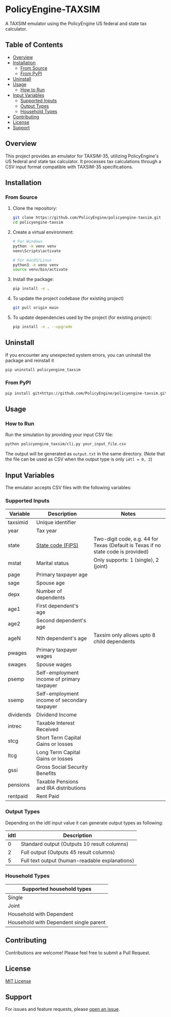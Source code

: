 # PolicyEngine-TAXSIM

A TAXSIM emulator using the PolicyEngine US federal and state tax calculator.

## Table of Contents
- [Overview](#overview)
- [Installation](#installation)
  - [From Source](#from-source)
  - [From PyPI](#from-pypi)
- [Uninstall](#uninstall)
- [Usage](#usage)
  - [How to Run](#how-to-run)
- [Input Variables](#input-variables)
  - [Supported Inputs](#supported-inputs)
  - [Output Types](#output-types)
  - [Household Types](#household-types)
- [Contributing](#contributing)
- [License](#license)
- [Support](#support)

## Overview

This project provides an emulator for TAXSIM-35, utilizing PolicyEngine's US federal and state tax calculator. It processes tax calculations through a CSV input format compatible with TAXSIM-35 specifications.

## Installation

### From Source

1. Clone the repository:
   ```bash
   git clone https://github.com/PolicyEngine/policyengine-taxsim.git
   cd policyengine-taxsim
   ```
2. Create a virtual environment:
   ```bash
   # For Windows
   python -m venv venv
   venv\Scripts\activate

   # For macOS/Linux
   python3 -m venv venv
   source venv/bin/activate
   ```

3. Install the package:
   ```bash
   pip install -e .
   ```
4. To update the project codebase (for existing project)
    ```bash
   git pull origin main
   ```

5. To update dependencies used by the project (for existing project):
   ```bash
   pip install -e . --upgrade
   ```
## Uninstall

If you encounter any unexpected system errors, you can uninstall the package and reinstall it

   ```bash
   pip uninstall policyengine_taxsim
   ```

### From PyPI

```bash
pip install git+https://github.com/PolicyEngine/policyengine-taxsim.git
```

## Usage

### How to Run

Run the simulation by providing your input CSV file:

```bash
python policyengine_taxsim/cli.py your_input_file.csv
```

The output will be generated as `output.txt` in the same directory. (Note that the file can be used as CSV when the output type is only `idtl = 0, 2`)

## Input Variables

The emulator accepts CSV files with the following variables:

### Supported Inputs

| Variable  | Description                                                | Notes                                                                             |
|-----------|------------------------------------------------------------|-----------------------------------------------------------------------------------|
| taxsimid  | Unique identifier                                          |                                                                                   |
| year      | Tax year                                                   |                                                                                   |
| state     | [State code (FIPS)](https://taxsim.nber.org/statesoi.html) | Two-digit code, e.g. 44 for Texas (Default is Texas if no state code is provided) |
| mstat     | Marital status                                             | Only supports: 1 (single), 2 (joint)                                              |
| page      | Primary taxpayer age                                       |                                                                                   |
| sage      | Spouse age                                                 |                                                                                   |
| depx      | Number of dependents                                       |                                                                                   |
| age1      | First dependent's age                                      |                                                                                   |
| age2      | Second dependent's age                                     |                                                                                   |
| ageN      | Nth dependent's age                                        | Taxsim only allows upto 8 child dependents                                        |
| pwages    | Primary taxpayer wages                                     |                                                                                   |
| swages    | Spouse wages                                               |                                                                                   |
| psemp     | Self-employment income of primary taxpayer                 |                                                                                   |
| ssemp     | Self-employment income of secondary taxpayer               |                                                                                   |
| dividends | Dividend Income                                            |                                                                                   |
| intrec    | Taxable Interest Received                                  |                                                                                   |
| stcg      | Short Term Capital Gains or losses                         |                                                                                   |
| ltcg      | Long Term Capital Gains or losses                          |                                                                                   |
| gssi      | Gross Social Security Benefits                             |                                                                                   |
| pensions  | Taxable Pensions and IRA distributions                     |                                                                                   |
| rentpaid  | Rent Paid                                                  |                                                                                   |


### Output Types

Depending on the idtl input value it can generate output types as following:

| idtl | Description                                    |
|------|------------------------------------------------|
| 0    | Standard output (Outputs 10 result columns)    |
| 2    | Full output  (Outputs 45 result columns)       |
| 5    | Full text output (human-readable explanations) |

### Household Types

| Supported household types               |
|-----------------------------------------|
| Single                                  |
| Joint                                   |
| Household with Dependent                |
| Household with Dependent single parent  |

## Contributing

Contributions are welcome! Please feel free to submit a Pull Request.

## License 
[MIT License](https://github.com/PolicyEngine/policyengine-taxsim?tab=License-1-ov-file#)

## Support

For issues and feature requests, please [open an issue](https://github.com/PolicyEngine/policyengine-taxsim/issues).